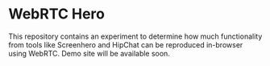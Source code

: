 # WebRTC Hero

This repository contains an experiment to determine how much functionality from tools like
Screenhero and HipChat can be reproduced in-browser using WebRTC. Demo site will be available
soon.
